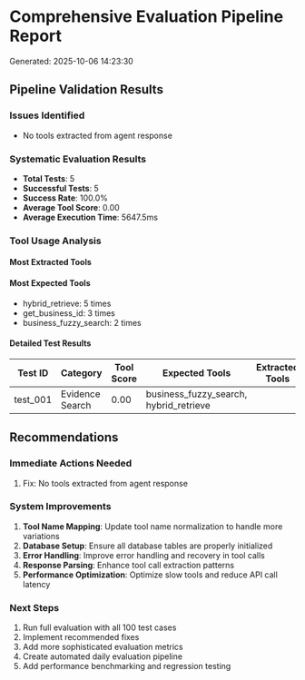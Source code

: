 # Comprehensive Evaluation Pipeline Report
Generated: 2025-10-06 14:23:30

## Pipeline Validation Results

### Issues Identified
- No tools extracted from agent response

### Systematic Evaluation Results
- **Total Tests**: 5
- **Successful Tests**: 5
- **Success Rate**: 100.0%
- **Average Tool Score**: 0.00
- **Average Execution Time**: 5647.5ms

### Tool Usage Analysis

#### Most Extracted Tools


#### Most Expected Tools  
- hybrid_retrieve: 5 times
- get_business_id: 3 times
- business_fuzzy_search: 2 times

#### Detailed Test Results
| Test ID | Category | Tool Score | Expected Tools | Extracted Tools |
|---------|----------|------------|----------------|-----------------|
| test_001 | Evidence Search | 0.00 | business_fuzzy_search, hybrid_retrieve |  |\n| test_002 | Evidence Search | 0.00 | get_business_id, hybrid_retrieve |  |\n| test_003 | Evidence Search | 0.00 | get_business_id, hybrid_retrieve |  |\n| test_004 | Evidence Search | 0.00 | get_business_id, hybrid_retrieve |  |\n| test_005 | Evidence Search | 0.00 | business_fuzzy_search, hybrid_retrieve |  |\n

## Recommendations

### Immediate Actions Needed
1. Fix: No tools extracted from agent response

### System Improvements
1. **Tool Name Mapping**: Update tool name normalization to handle more variations
2. **Database Setup**: Ensure all database tables are properly initialized
3. **Error Handling**: Improve error handling and recovery in tool calls
4. **Response Parsing**: Enhance tool call extraction patterns
5. **Performance Optimization**: Optimize slow tools and reduce API call latency

### Next Steps
1. Run full evaluation with all 100 test cases
2. Implement recommended fixes
3. Add more sophisticated evaluation metrics
4. Create automated daily evaluation pipeline
5. Add performance benchmarking and regression testing
